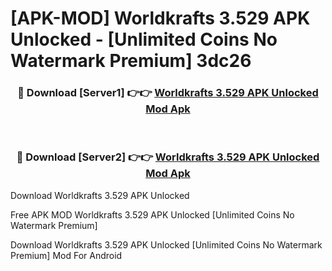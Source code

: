# [APK-MOD] Worldkrafts 3.529 APK Unlocked - [Unlimited Coins No Watermark Premium] 3dc26



<div align="center">
<h3>🔴 Download [Server1] 👉👉 <a href="https://momento.my/?title=Worldkrafts_3.529_APK_Unlocked">Worldkrafts 3.529 APK Unlocked Mod Apk</a></h3><br>

<h3>🔴 Download [Server2] 👉👉 <a href="https://momento.my/?title=Worldkrafts_3.529_APK_Unlocked">Worldkrafts 3.529 APK Unlocked Mod Apk</a></h3>
</div>



Download Worldkrafts 3.529 APK Unlocked 

Free APK MOD Worldkrafts 3.529 APK Unlocked [Unlimited Coins No Watermark Premium]

Download Worldkrafts 3.529 APK Unlocked [Unlimited Coins No Watermark Premium] Mod For Android
